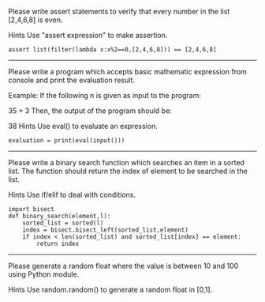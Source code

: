 Please write assert statements to verify that every number in the list [2,4,6,8] is even.

Hints
Use "assert expression" to make assertion.

```
assert list(filter(lambda x:x%2==0,[2,4,6,8])) == [2,4,6,8]
```
---

Please write a program which accepts basic mathematic expression from console and print the evaluation result.

Example: If the following n is given as input to the program:

35 + 3
Then, the output of the program should be:

38
Hints
Use eval() to evaluate an expression.

```
evaluation = print(eval(input()))
```

---

Please write a binary search function which searches an item in a sorted list. The function should return the index of element to be searched in the list.

Hints
Use if/elif to deal with conditions.

```
import bisect
def binary_search(element,l):
    sorted_list = sorted(l)
    index = bisect.bisect_left(sorted_list,element)
    if index < len(sorted_list) and sorted_list[index] == element:
        return index
```
---

Please generate a random float where the value is between 10 and 100 using Python module.

Hints
Use random.random() to generate a random float in [0,1].


